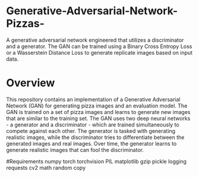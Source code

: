 # Generative-Adversarial-Network-Pizzas-
A generative adversarial network engineered that utilizes a discriminator and a generator. The GAN can be trained using a Binary Cross Entropy Loss or a Wasserstein Distance Loss to generate replicate images based on input data.

# Overview
This repository contains an implementation of a Generative Adversarial Network (GAN) for generating pizza images and an evaluation model. The GAN is trained on a set of pizza images and learns to generate new images that are similar to the training set. The GAN uses two deep neural networks - a generator and a discriminator - which are trained simultaneously to compete against each other. The generator is tasked with generating realistic images, while the discriminator tries to differentiate between the generated images and real images. Over time, the generator learns to generate realistic images that can fool the discriminator.

#Requirements
numpy
torch
torchvision
PIL
matplotlib
gzip
pickle
logging
requests
cv2
math
random
copy

